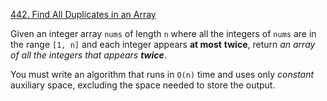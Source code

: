 [442. Find All Duplicates in an Array](https://leetcode.com/problems/find-all-duplicates-in-an-array/)

Given an integer array `nums` of length `n` where all the integers of `nums` are in the range `[1, n]` and each integer appears **at most** **twice**, return *an array of all the integers that appears **twice***.

You must write an algorithm that runs in `O(n)` time and uses only *constant* auxiliary space, excluding the space needed to store the output.